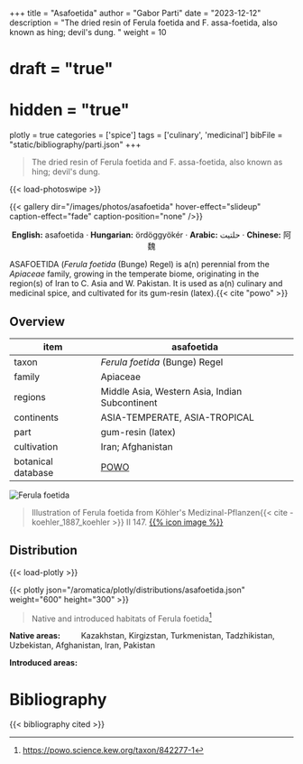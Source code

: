 +++
title = "Asafoetida"
author = "Gabor Parti"
date = "2023-12-12"
description = "The dried resin of Ferula foetida and F. assa-foetida, also known as hing; devil's dung. "
weight = 10
# draft = "true"
# hidden = "true"
plotly = true
categories = ['spice']
tags = ['culinary', 'medicinal']
bibFile = "static/bibliography/parti.json"
+++

>The dried resin of Ferula foetida and F. assa-foetida, also known as hing; devil's dung.  [<i class="fab fa-wikipedia-w"></i>](https://en.wikipedia.org/wiki/Asafoetida)

{{< load-photoswipe >}}

{{< gallery dir="/images/photos/asafoetida" hover-effect="slideup" caption-effect="fade" caption-position="none" />}}

<center>

**English:** asafoetida · **Hungarian:** ördöggyökér · **Arabic:** <span class="arabic-text" dir="rtl">حلتیت</span> · **Chinese:** <span class="traditional-chinese-text">阿魏</span>

</center>

ASAFOETIDA (*Ferula foetida* (Bunge) Regel) is a(n) perennial from the *Apiaceae* family, growing in the temperate biome, originating in the region(s) of Iran to C. Asia and W. Pakistan. It is used as a(n) culinary and medicinal spice, and cultivated for its gum-resin (latex).{{< cite "powo" >}}

## Overview

|       item       |                     asafoetida                    |
|------------------|---------------------------------------------------|
|       taxon      |           *Ferula foetida* (Bunge) Regel          |
|      family      |                      Apiaceae                     |
|      regions     |   Middle Asia, Western Asia, Indian Subcontinent  |
|    continents    |           ASIA-TEMPERATE, ASIA-TROPICAL           |
|       part       |                 gum-resin (latex)                 |
|    cultivation   |                 Iran; Afghanistan                 |
|botanical database|[POWO](https://powo.science.kew.org/taxon/842277-1)|

![Ferula foetida](/images/illustrations/asafoetida.png?width=40rem "Illustration of Ferula foetida from Köhler's Medizinal-Pflanzen")

>Illustration of Ferula foetida from Köhler's Medizinal-Pflanzen{{< cite -koehler_1887_koehler >}} II 147. [{{% icon image %}}](https://www.biodiversitylibrary.org/item/10837#page/639/mode/1up)

## Distribution

{{< load-plotly >}}

{{< plotly json="/aromatica/plotly/distributions/asafoetida.json" weight="600" height="300" >}}

>Native and introduced habitats of Ferula foetida[^powo]

[^powo]: https://powo.science.kew.org/taxon/842277-1

<p style="text-align:left;">

**Native areas:** &ensp; &ensp; &ensp; Kazakhstan, Kirgizstan, Turkmenistan, Tadzhikistan, Uzbekistan, Afghanistan, Iran, Pakistan

**Introduced areas:** 

</p>



# Bibliography

{{< bibliography cited >}}

